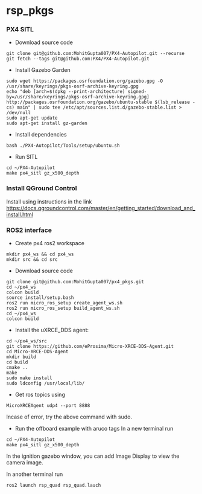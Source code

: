 rsp_pkgs
=========

### PX4 SITL
* Download source code
```
git clone git@github.com:MohitGupta007/PX4-Autopilot.git --recurse
git fetch --tags git@github.com:PX4/PX4-Autopilot.git
```

* Install Gazebo Garden
```
sudo wget https://packages.osrfoundation.org/gazebo.gpg -O /usr/share/keyrings/pkgs-osrf-archive-keyring.gpg
echo "deb [arch=$(dpkg --print-architecture) signed-by=/usr/share/keyrings/pkgs-osrf-archive-keyring.gpg] http://packages.osrfoundation.org/gazebo/ubuntu-stable $(lsb_release -cs) main" | sudo tee /etc/apt/sources.list.d/gazebo-stable.list > /dev/null
sudo apt-get update
sudo apt-get install gz-garden
```

* Install dependencies
```
bash ./PX4-Autopilot/Tools/setup/ubuntu.sh
```

* Run SITL
```
cd ~/PX4-Autopilot
make px4_sitl gz_x500_depth
```

### Install QGround Control
Install using instructions in the link https://docs.qgroundcontrol.com/master/en/getting_started/download_and_install.html

### ROS2 interface
* Create px4 ros2 workspace

```
mkdir px4_ws && cd px4_ws
mkdir src && cd src
```

* Download source code
```
git clone git@github.com:MohitGupta007/px4_pkgs.git
cd ~/px4_ws
colcon build
source install/setup.bash
ros2 run micro_ros_setup create_agent_ws.sh
ros2 run micro_ros_setup build_agent_ws.sh
cd ~/px4_ws
colcon build
```

* Install the uXRCE_DDS agent:
```
cd ~/px4_ws/src
git clone https://github.com/eProsima/Micro-XRCE-DDS-Agent.git
cd Micro-XRCE-DDS-Agent
mkdir build
cd build
cmake ..
make
sudo make install
sudo ldconfig /usr/local/lib/
```

* Get ros topics using
```
MicroXRCEAgent udp4 --port 8888
```
Incase of error, try the above command with sudo.

* Run the offboard example with aruco tags
In a new terminal run
```
cd ~/PX4-Autopilot
make px4_sitl gz_x500_depth
```
In the ignition gazebo window, you can add Image Display to view the camera image.

In another terminal run
```
ros2 launch rsp_quad rsp_quad.lauch
```